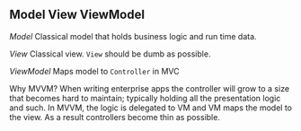 ## Model View ViewModel 

*Model* Classical model that holds business logic and run time data. 

*View* Classical view. `View` should be dumb as possible.

*ViewModel* Maps model to `Controller` in MVC 


Why MVVM? When writing enterprise apps the controller will grow to a size that becomes hard to maintain; typically 
holding all the presentation logic and such. In MVVM, the logic is delegated to VM and VM maps the model to the view.
As a result controllers become thin as possible. 
